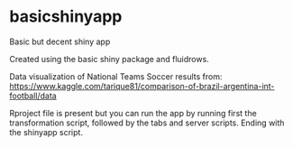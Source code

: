 # basicshinyapp
Basic but decent shiny app

Created using the basic shiny package and fluidrows.

Data visualization of National Teams Soccer results from: https://www.kaggle.com/tarique81/comparison-of-brazil-argentina-int-football/data

Rproject file is present but you can run the app by running first the transformation script, followed by the tabs and server scripts. Ending with the shinyapp script.
